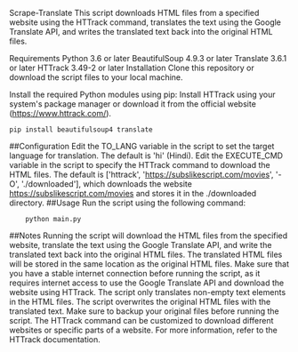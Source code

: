 Scrape-Translate
	This script downloads HTML files from a specified website using the HTTrack command, translates the text using the Google Translate API,
	and writes the translated text back into the original HTML files.

Requirements
	Python 3.6 or later
	BeautifulSoup 4.9.3 or later
	Translate 3.6.1 or later
	HTTrack 3.49-2 or later
	Installation
	Clone this repository or download the script files to your local machine.

Install the required Python modules using pip:
	Install HTTrack using your system's package manager or download it from the official website (https://www.httrack.com/).
	
	pip install beautifulsoup4 translate
	

##Configuration
	Edit the TO_LANG variable in the script to set the target language for translation. The default is 'hi' (Hindi).
	Edit the EXECUTE_CMD variable in the script to specify the HTTrack command to download the HTML files.
	The default is ['httrack', 'https://subslikescript.com/movies', '-O', './downloaded'],
	which downloads the website https://subslikescript.com/movies and stores it in the ./downloaded directory.
##Usage
	Run the script using the following command:
	
		python main.py
    
##Notes
	Running the script will download the HTML files from the specified website, translate the text using the Google Translate API, and write the
	translated text back into the original HTML files.
	The translated HTML files will be stored in the same location as the original HTML files.
	Make sure that you have a stable internet connection before running the script, as it requires internet access to use the Google Translate API
	and download the website using HTTrack.
	The script only translates non-empty text elements in the HTML files. The script overwrites the original HTML files with the translated text.
	Make sure to backup your original files before running the script.
	The HTTrack command can be customized to download different websites or specific parts of a website. For more information, refer to the HTTrack
	documentation.
